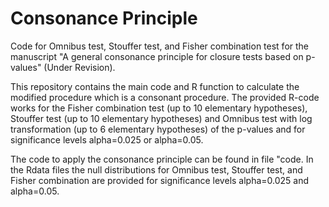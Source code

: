 # Consonance Principle

Code for Omnibus test, Stouffer test, and Fisher combination test for the manuscript "A general consonance principle for closure tests based on p-values" (Under Revision).

This repository contains the main code and R function to calculate the modified procedure which is a consonant procedure. The provided R-code works for the Fisher combination test (up to 10 elementary hypotheses), Stouffer test (up to 10 elementary hypotheses) and Omnibus test with log transformation (up to 6 elementary hypotheses) of the p-values and for significance levels alpha=0.025 or alpha=0.05.

The code to apply the consonance principle can be found in file "code. In the Rdata files the null distributions for Omnibus test, Stouffer test, and Fisher combination are provided for significance levels alpha=0.025 and alpha=0.05.
